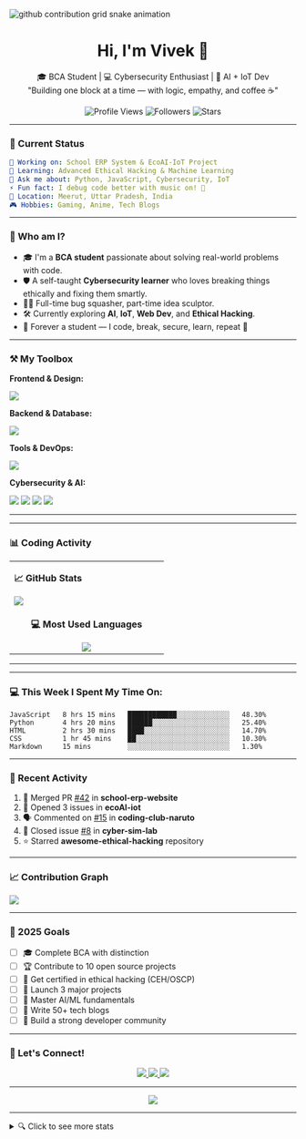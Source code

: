 

![github contribution grid snake animation](https://raw.githubusercontent.com/vivek12coder/vivek12coder/output/github-contribution-grid-snake.svg)

<h1 align="center">Hi, I'm Vivek 👋</h1>
<p align="center">
  🎓 BCA Student | 💻 Cybersecurity Enthusiast | 🤖 AI + IoT Dev <br>
  "Building one block at a time — with logic, empathy, and coffee ☕"
</p>

<p align="center">
  <img src="https://komarev.com/ghpvc/?username=vivek12coder&style=flat-square&color=blue" alt="Profile Views" />
  <img src="https://img.shields.io/github/followers/vivek12coder?style=flat-square&color=green" alt="Followers" />
  <img src="https://img.shields.io/github/stars/vivek12coder?style=flat-square&color=yellow" alt="Stars" />
</p>

---

### 🎯 Current Status
```yaml
🔭 Working on: School ERP System & EcoAI-IoT Project
🌱 Learning: Advanced Ethical Hacking & Machine Learning
💬 Ask me about: Python, JavaScript, Cybersecurity, IoT
⚡ Fun fact: I debug code better with music on! 🎵
📍 Location: Meerut, Uttar Pradesh, India
🎮 Hobbies: Gaming, Anime, Tech Blogs
```

---

### 🧠 Who am I?
- 🎓 I'm a **BCA student** passionate about solving real-world problems with code.
- 🛡️ A self-taught **Cybersecurity learner** who loves breaking things ethically and fixing them smartly.
- 🧑‍💻 Full-time bug squasher, part-time idea sculptor.
- 🛠 Currently exploring **AI**, **IoT**, **Web Dev**, and **Ethical Hacking**.
- 🌱 Forever a student — I code, break, secure, learn, repeat 🔁

---

### ⚒️ My Toolbox

**Frontend & Design:**
<p align="left">
  <img src="https://skillicons.dev/icons?i=html,css,js,ts,react,nextjs,tailwind,figma" />
</p>

**Backend & Database:**
<p align="left">
  <img src="https://skillicons.dev/icons?i=nodejs,python,express,mysql,mongodb,firebase" />
</p>

**Tools & DevOps:**
<p align="left">
  <img src="https://skillicons.dev/icons?i=git,github,vscode,docker,linux,bash" />
</p>

**Cybersecurity & AI:**
<p align="left">
  <img src="https://skillicons.dev/icons?i=python,tensorflow,pytorch" />
  <img src="https://img.shields.io/badge/Kali%20Linux-557C94?style=for-the-badge&logo=kalilinux&logoColor=white" />
  <img src="https://img.shields.io/badge/Wireshark-1679A7?style=for-the-badge&logo=wireshark&logoColor=white" />
  <img src="https://img.shields.io/badge/Burp%20Suite-FF6633?style=for-the-badge&logo=burpsuite&logoColor=white" />
</p>

---


---

### 📊 Coding Activity

<table>
<tr>
<td width="50%">
  
**📈 GitHub Stats**

<img src="https://github-readme-stats.vercel.app/api?username=vivek12coder&show_icons=true&theme=tokyonight&hide_border=true&count_private=true" />

</td>
<td width="50%">

</td>
</tr>
<tr>
<td colspan="2" align="center">

**💻 Most Used Languages**

<img src="https://github-readme-stats.vercel.app/api/top-langs/?username=vivek12coder&theme=tokyonight&hide_border=true&layout=compact&langs_count=8" />

</td>
</tr>
</table>

---


---

### 💻 This Week I Spent My Time On:
<!--START_SECTION:waka-->
```text
JavaScript   8 hrs 15 mins   ████████████░░░░░░░░░░░░░   48.30%
Python       4 hrs 20 mins   ██████░░░░░░░░░░░░░░░░░░░   25.40%
HTML         2 hrs 30 mins   ████░░░░░░░░░░░░░░░░░░░░░   14.70%
CSS          1 hr 45 mins    ██░░░░░░░░░░░░░░░░░░░░░░░   10.30%
Markdown     15 mins         ░░░░░░░░░░░░░░░░░░░░░░░░░   1.30%
```
<!--END_SECTION:waka-->

---

### 🌟 Recent Activity

<!--RECENT_ACTIVITY:start-->
1. 🎉 Merged PR [#42](https://github.com/vivek12coder/school-erp-website) in **school-erp-website**
2. 💪 Opened 3 issues in **ecoAI-iot**
3. 🗣 Commented on [#15](https://github.com/vivek12coder/coding-club-naruto) in **coding-club-naruto**
4. 🎯 Closed issue [#8](https://github.com/vivek12coder/cyber-sim-lab) in **cyber-sim-lab**
5. ⭐ Starred **awesome-ethical-hacking** repository
<!--RECENT_ACTIVITY:end-->

---

### 📈 Contribution Graph
<img src="https://github-readme-activity-graph.vercel.app/graph?username=vivek12coder&theme=tokyo-night&hide_border=true&area=true" />

---

### 🎯 2025 Goals
- [ ] 🎓 Complete BCA with distinction
- [ ] 🏆 Contribute to 10 open source projects
- [ ] 📜 Get certified in ethical hacking (CEH/OSCP)
- [ ] 🚀 Launch 3 major projects
- [ ] 🤖 Master AI/ML fundamentals
- [ ] 📝 Write 50+ tech blogs
- [ ] 👥 Build a strong developer community

---

### 🤝 Let's Connect!
<p align="center">
  <a href="mailto:vv8872728@gmail.com">
    <img src="https://img.shields.io/badge/Email-D14836?style=for-the-badge&logo=gmail&logoColor=white" />
  </a>
  <a href="www.linkedin.com/in/vivek-vishwakarma-953697321">
    <img src="https://img.shields.io/badge/LinkedIn-0077B5?style=for-the-badge&logo=linkedin&logoColor=white" />
  </a>
  <a href="https://discord.gg/ovegoodtwobadgamer">
    <img src="https://img.shields.io/badge/Discord-7289DA?style=for-the-badge&logo=discord&logoColor=white" />
  </a>
</p>






---

<p align="center">
  <img src="https://capsule-render.vercel.app/api?type=waving&color=gradient&height=100&section=footer&text=Thanks%20for%20Visiting!&fontSize=16&fontAlignY=65&desc=Don't%20forget%20to%20⭐%20star%20interesting%20repositories!&descAlignY=50&descAlign=center" />
</p>

---

<details>
<summary>🔍 Click to see more stats</summary>

<br>

### 📊 Weekly Development Breakdown
```text
🌞 Morning    127 commits    ████████░░░░░░░░░░░░░   35.2%
🌆 Daytime    156 commits    ███████████░░░░░░░░░░   43.2%
🌃 Evening     64 commits    ████░░░░░░░░░░░░░░░░░   17.7%
🌙 Night       14 commits    █░░░░░░░░░░░░░░░░░░░░    3.9%
```

### 📅 I'm Most Productive on:
```text
Monday       68 commits     ████░░░░░░░░░░░░░░░░░   18.8%
Tuesday      52 commits     ████░░░░░░░░░░░░░░░░░   14.4%
Wednesday    48 commits     ███░░░░░░░░░░░░░░░░░░   13.3%
Thursday     61 commits     ████░░░░░░░░░░░░░░░░░   16.9%
Friday       54 commits     ████░░░░░░░░░░░░░░░░░   14.9%
Saturday     39 commits     ███░░░░░░░░░░░░░░░░░░   10.8%
Sunday       39 commits     ███░░░░░░░░░░░░░░░░░░   10.8%
```

</details>
